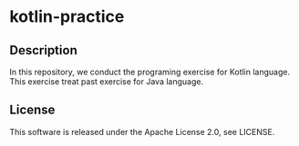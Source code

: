 # kotlin-practice


## Description
In this repository, we conduct the programing exercise for Kotlin language.  
This exercise treat past exercise for Java language.


## License
This software is released under the Apache License 2.0, see LICENSE.